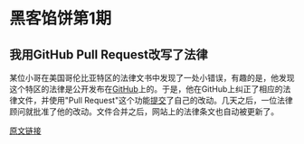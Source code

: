 # 黑客馅饼第1期

## 我用GitHub Pull Request改写了法律

某位小哥在美国哥伦比亚特区的法律文书中发现了一处小错误，有趣的是，他发现这个特区的法律是公开发布在[GitHub](https://github.com/DCCouncil/dc-law-xml)上的。于是，他在GitHub上纠正了相应的法律文件，并使用"Pull Request"这个功能[提交](https://github.com/DCCouncil/dc-law-xml/pull/134)了自己的改动。几天之后，一位法律顾问就批准了他的改动。文件合并之后，网站上的法律条文也自动被更新了。

[原文链接](https://arstechnica.com/tech-policy/2018/11/how-i-changed-the-law-with-a-github-pull-request/)
